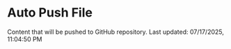 # Auto Push File

Content that will be pushed to GitHub repository.
Last updated: 07/17/2025, 11:04:50 PM